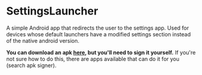 # SettingsLauncher

A simple Android app that redirects the user to the settings app. Used for devices whose default launchers have a modified settings section instead of the native android version.

**You can download an apk [here](https://github.com/powwu/SettingsLauncher/actions/runs/16231486297/artifacts/3517079022), but you'll need to sign it yourself.** If you're not sure how to do this, there are apps available that can do it for you (search apk signer).
